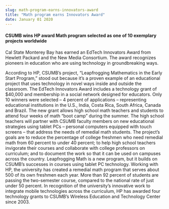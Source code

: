 ```yaml
---
slug: math-program-earns-innovators-award
title: "Math program earns Innovators Award"
date: January 01 2020
---
```


  
<h4>
  CSUMB wins HP award Math program selected as one of 10 exemplary projects
  worldwide
</h4>
<p>
  Cal State Monterey Bay has earned an EdTech Innovators Award from Hewlett
  Packard and the New Media Consortium. The award recognizes pioneers in
  education who are using technology in groundbreaking ways.
</p>
<p>
  According to HP, CSUMB’s project, “Leapfrogging Mathematics in the Early Start
  Program,” stood out because it’s a proven example of an educational project
  that uses technology in novel ways inside and outside the classroom. The
  EdTech Innovators Award includes a technology grant of $40,000 and membership
  in a social network designed for educators. Only 10 winners were selected – 4
  percent of applications – representing educational institutions in the U.S.,
  India, Costa Rica, South Africa, Canada and Brazil. The new grant allows high
  school math teachers and students to attend four weeks of math “boot camp”
  during the summer. The high school teachers will partner with CSUMB faculty
  members on new educational strategies using tablet PCs – personal computers
  equipped with touch screens – that address the needs of remedial math
  students. The project’s goals are to reduce the percentage of college freshmen
  who need remedial math from 60 percent to under 40 percent; to help high
  school teachers invigorate their courses and collaborate with college
  professors on curriculum; and to document the work so that it can be used on
  campuses across the country. Leapfrogging Math is a new program, but it builds
  on CSUMB’s successes in courses using tablet PC technology. Working with HP,
  the university has created a remedial math program that serves about 500 of
  its own freshmen each year. More than 92 percent of students are passing the
  two-semester course, compared to the national rate of just under 50 percent.
  In recognition of the university’s innovative work to integrate mobile
  technologies across the curriculum, HP has awarded four technology grants to
  CSUMB’s Wireless Education and Technology Center since 2003.
</p>
 
